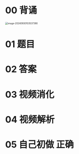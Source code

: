# 00 背诵

<img src="https://cvp.oss-cn-shanghai.aliyuncs.com/202409301035684.png" alt="image-20240930103537390" style="zoom:50%;" />



# 01 题目





# 02 答案



# 03 视频消化





# 04 视频解析





# 05 自己初做 正确

